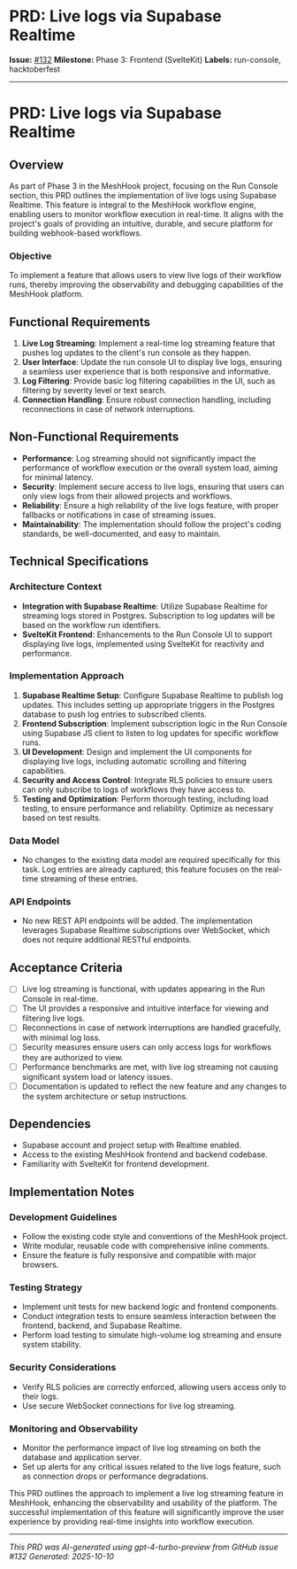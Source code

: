 # PRD: Live logs via Supabase Realtime

**Issue:** [#132](https://github.com/profullstack/meshhook/issues/132)
**Milestone:** Phase 3: Frontend (SvelteKit)
**Labels:** run-console, hacktoberfest

---

# PRD: Live logs via Supabase Realtime

## Overview

As part of Phase 3 in the MeshHook project, focusing on the Run Console section, this PRD outlines the implementation of live logs using Supabase Realtime. This feature is integral to the MeshHook workflow engine, enabling users to monitor workflow execution in real-time. It aligns with the project's goals of providing an intuitive, durable, and secure platform for building webhook-based workflows.

### Objective

To implement a feature that allows users to view live logs of their workflow runs, thereby improving the observability and debugging capabilities of the MeshHook platform.

## Functional Requirements

1. **Live Log Streaming**: Implement a real-time log streaming feature that pushes log updates to the client's run console as they happen.
2. **User Interface**: Update the run console UI to display live logs, ensuring a seamless user experience that is both responsive and informative.
3. **Log Filtering**: Provide basic log filtering capabilities in the UI, such as filtering by severity level or text search.
4. **Connection Handling**: Ensure robust connection handling, including reconnections in case of network interruptions.

## Non-Functional Requirements

- **Performance**: Log streaming should not significantly impact the performance of workflow execution or the overall system load, aiming for minimal latency.
- **Security**: Implement secure access to live logs, ensuring that users can only view logs from their allowed projects and workflows.
- **Reliability**: Ensure a high reliability of the live logs feature, with proper fallbacks or notifications in case of streaming issues.
- **Maintainability**: The implementation should follow the project's coding standards, be well-documented, and easy to maintain.

## Technical Specifications

### Architecture Context

- **Integration with Supabase Realtime**: Utilize Supabase Realtime for streaming logs stored in Postgres. Subscription to log updates will be based on the workflow run identifiers.
- **SvelteKit Frontend**: Enhancements to the Run Console UI to support displaying live logs, implemented using SvelteKit for reactivity and performance.

### Implementation Approach

1. **Supabase Realtime Setup**: Configure Supabase Realtime to publish log updates. This includes setting up appropriate triggers in the Postgres database to push log entries to subscribed clients.
2. **Frontend Subscription**: Implement subscription logic in the Run Console using Supabase JS client to listen to log updates for specific workflow runs.
3. **UI Development**: Design and implement the UI components for displaying live logs, including automatic scrolling and filtering capabilities.
4. **Security and Access Control**: Integrate RLS policies to ensure users can only subscribe to logs of workflows they have access to.
5. **Testing and Optimization**: Perform thorough testing, including load testing, to ensure performance and reliability. Optimize as necessary based on test results.

### Data Model

- No changes to the existing data model are required specifically for this task. Log entries are already captured; this feature focuses on the real-time streaming of these entries.

### API Endpoints

- No new REST API endpoints will be added. The implementation leverages Supabase Realtime subscriptions over WebSocket, which does not require additional RESTful endpoints.

## Acceptance Criteria

- [ ] Live log streaming is functional, with updates appearing in the Run Console in real-time.
- [ ] The UI provides a responsive and intuitive interface for viewing and filtering live logs.
- [ ] Reconnections in case of network interruptions are handled gracefully, with minimal log loss.
- [ ] Security measures ensure users can only access logs for workflows they are authorized to view.
- [ ] Performance benchmarks are met, with live log streaming not causing significant system load or latency issues.
- [ ] Documentation is updated to reflect the new feature and any changes to the system architecture or setup instructions.

## Dependencies

- Supabase account and project setup with Realtime enabled.
- Access to the existing MeshHook frontend and backend codebase.
- Familiarity with SvelteKit for frontend development.

## Implementation Notes

### Development Guidelines

- Follow the existing code style and conventions of the MeshHook project.
- Write modular, reusable code with comprehensive inline comments.
- Ensure the feature is fully responsive and compatible with major browsers.

### Testing Strategy

- Implement unit tests for new backend logic and frontend components.
- Conduct integration tests to ensure seamless interaction between the frontend, backend, and Supabase Realtime.
- Perform load testing to simulate high-volume log streaming and ensure system stability.

### Security Considerations

- Verify RLS policies are correctly enforced, allowing users access only to their logs.
- Use secure WebSocket connections for live log streaming.

### Monitoring and Observability

- Monitor the performance impact of live log streaming on both the database and application server.
- Set up alerts for any critical issues related to the live logs feature, such as connection drops or performance degradations.

This PRD outlines the approach to implement a live log streaming feature in MeshHook, enhancing the observability and usability of the platform. The successful implementation of this feature will significantly improve the user experience by providing real-time insights into workflow execution.

---

*This PRD was AI-generated using gpt-4-turbo-preview from GitHub issue #132*
*Generated: 2025-10-10*
